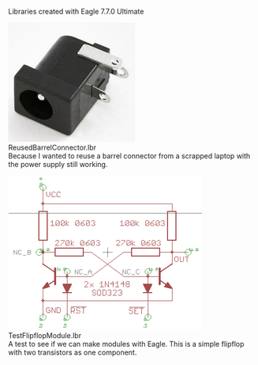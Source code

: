 Libraries created with Eagle 7.7.0 Ultimate

![](images/barrel.png)  
ReusedBarrelConnector.lbr  
Because I wanted to reuse a barrel connector from a scrapped laptop with the power supply still working.  
  
![](images/module.png)  
TestFlipflopModule.lbr  
A test to see if we can make modules with Eagle. This is a simple flipflop with two transistors as one component.  

